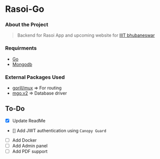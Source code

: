 # Rasoi-Go

### About the Project
> Backend for Rasoi App and upcoming website for [IIIT bhubaneswar](https://www.iiit-bh.ac.in/)

### Requirments
- [Go](https://golang.org/)
- [Mongodb](https://www.mongodb.com/)

### External Packages Used
- [gorill/mux](https://www.github.com/gorilla/mux) => For routing
- [mgo.v2](https://gopkg.in/mgo.v2) => Database driver

## To-Do

- [x] Update ReadMe
- [] Add JWT authentication using ```Canopy Guard```
- [ ] Add Docker
- [ ] Add Admin panel
- [ ] Add PDF support
